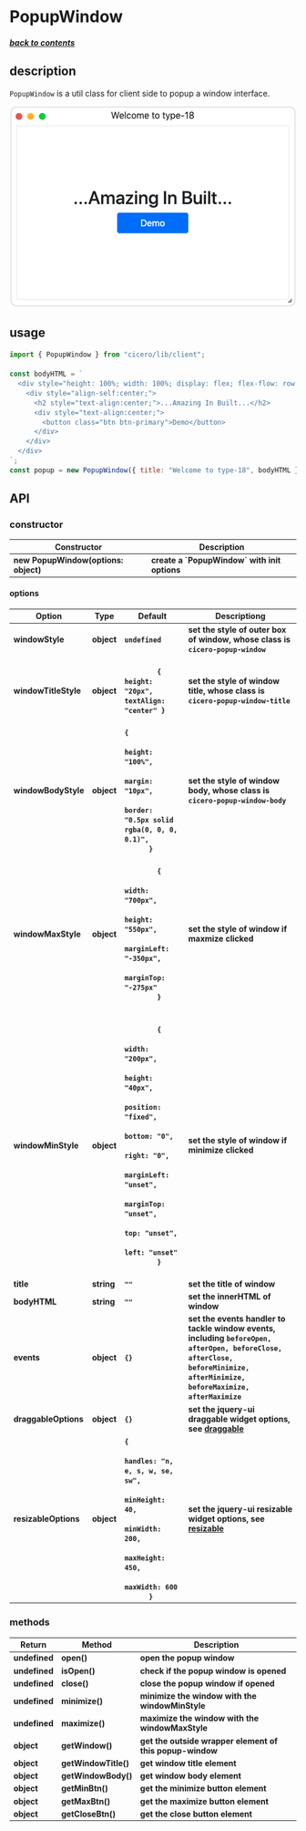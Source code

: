 # PopupWindow

##### [back to contents](../../README.md#top)

## description

`PopupWindow` is a util class for client side to popup a window interface.

![popup-window](./images/popup-window.png "popup-window")

## usage

```js
import { PopupWindow } from "cicero/lib/client";

const bodyHTML = `
  <div style="height: 100%; width: 100%; display: flex; flex-flow: row wrap; justify-content: center; overflow: hidden;">
    <div style="align-self:center;">
      <h2 style="text-align:center;">...Amazing In Built...</h2>
      <div style="text-align:center;">
        <button class="btn btn-primary">Demo</button>
      </div>
    </div>
  </div>
`;
const popup = new PopupWindow({ title: "Welcome to type-18", bodyHTML });
```

## API

### constructor

<table>
  <thead>
    <tr>
      <th>Constructor</th>
      <th>Description</th>
    </tr>
  </thead>
  <tbody>
    <tr>
      <td><b>new PopupWindow(options: object)</b></td>
      <td><b>create a `PopupWindow` with init options</b></td>
    </tr>
  </tbody>
</table>

#### options

<table>
  <thead>
    <tr>
      <th>Option</th>
      <th>Type</th>
      <th>Default</th>
      <th>Descriptiong</th>
    </tr>
  </thead>
  <tbody>
    <tr>
      <td><b>windowStyle</b></td>
      <td><b>object</b></td>
      <td><b><code>undefined</code></b></td>
      <td><b>set the style of outer box of window, whose class is <code>cicero-popup-window</code></b></td>
    </tr>
      <tr>
      <td><b>windowTitleStyle</b></td>
      <td><b>object</b></td>
      <td><b><code>
        {  height: "20px", textAlign: "center" }
      </code></b></td>
      <td><b>set the style of window title, whose class is <code>cicero-popup-window-title</code></b></td>
    </tr>
    <tr>
      <td><b>windowBodyStyle</b></td>
      <td><b>object</b></td>
      <td><b><code>{
        height: "100%",
        margin: "10px",
        border: "0.5px solid rgba(0, 0, 0, 0.1)",
      }</code></b></td>
      <td><b>set the style of window body, whose class is <code>cicero-popup-window-body</code></b></td>
    </tr>
    <tr>
      <td><b>windowMaxStyle</b></td>
      <td><b>object</b></td>
      <td><b><code>
        {
          width: "700px",
          height: "550px",
          marginLeft: "-350px",
          marginTop: "-275px"
        }
      </code></b></td>
      <td><b>set the style of window if maxmize clicked</b></td>
    </tr>
    <tr>
      <td><b>windowMinStyle</b></td>
      <td><b>object</b></td>
      <td><b><code>
        {
          width: "200px",
          height: "40px",
          position: "fixed",
          bottom: "0",
          right: "0",
          marginLeft: "unset",
          marginTop: "unset",
          top: "unset",
          left: "unset"
        }
      </code></b></td>
      <td><b>set the style of window if minimize clicked</b></td>
    </tr>
    <tr>
      <td><b>title</b></td>
      <td><b>string</b></td>
      <td><b><code>""</code></b></td>
      <td><b>set the title of window</b></td>
    </tr>
    <tr>
      <td><b>bodyHTML</b></td>
      <td><b>string</b></td>
      <td><b><code>""</code></b></td>
      <td><b>set the innerHTML of window</b></td>
    </tr>
    <tr>
      <td><b>events</b></td>
      <td><b>object</b></td>
      <td><b><code>{}</code></b></td>
      <td><b>set the events handler to tackle window events, including <code>beforeOpen, afterOpen, beforeClose, afterClose, beforeMinimize, afterMinimize, beforeMaximize, afterMaximize</code></b></td>
    </tr>
    <tr>
      <td><b>draggableOptions</b></td>
      <td><b>object</b></td>
      <td><b><code>{}</code></b></td>
      <td><b>set the jquery-ui draggable widget options, see <a href="https://jqueryui.com/draggable/">draggable</a></b></td>
    </tr>
    <tr>
      <td><b>resizableOptions</b></td>
      <td><b>object</b></td>
      <td><b><code>{
        handles: "n, e, s, w, se, sw",
        minHeight: 40,
        minWidth: 200,
        maxHeight: 450,
        maxWidth: 600
      }</code></b></td>
      <td><b>set the jquery-ui resizable widget options, see <a href="https://jqueryui.com/resizable/">resizable</a></b></td>
    </tr>
  </tbody>
</table>

### methods

<table>
  <thead>
    <tr>
      <th>Return</th>
      <th>Method</th>
      <th>Description</th>
    </tr>
  </thead>
  <tbody>
    <tr>
      <td><b>undefined</b></td>
      <td><b>open()</b></td>
      <td><b>open the popup window</b></td>
    </tr>
    <tr>
      <td><b>undefined</b></td>
      <td><b>isOpen()</b></td>
      <td><b>check if the popup window is opened</b></td>
    </tr>
    <tr>
      <td><b>undefined</b></td>
      <td><b>close()</b></td>
      <td><b>close the popup window if opened</b></td>
    </tr>
    <tr>
      <td><b>undefined</b></td>
      <td><b>minimize()</b></td>
      <td><b>minimize the window with the windowMinStyle</b></td>
    </tr>
    <tr>
      <td><b>undefined</b></td>
      <td><b>maximize()</b></td>
      <td><b>maximize the window with the windowMaxStyle</b></td>
    </tr>
    <tr>
      <td><b>object</b></td>
      <td><b>getWindow()</b></td>
      <td><b>get the outside wrapper element of this popup-window</b></td>
    </tr>
    <tr>
      <td><b>object</b></td>
      <td><b>getWindowTitle()</b></td>
      <td><b>get window title element</b></td>
    </tr>
    <tr>
      <td><b>object</b></td>
      <td><b>getWindowBody()</b></td>
      <td><b>get window body element</b></td>
    </tr>
    <tr>
      <td><b>object</b></td>
      <td><b>getMinBtn()</b></td>
      <td><b>get the minimize button element</b></td>
    </tr>
    <tr>
      <td><b>object</b></td>
      <td><b>getMaxBtn()</b></td>
      <td><b>get the maximize button element</b></td>
    </tr>
    <tr>
      <td><b>object</b></td>
      <td><b>getCloseBtn()</b></td>
      <td><b>get the close button element</b></td>
    </tr>
  </tbody>
</table>
